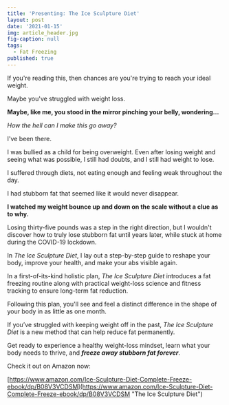 ```yaml
---
title: 'Presenting: The Ice Sculpture Diet'
layout: post
date: '2021-01-15'
img: article_header.jpg
fig-caption: null
tags:
  - Fat Freezing
published: true
---
```

If you're reading this, then chances are you're trying to reach your ideal weight. 

Maybe you've struggled with weight loss. 

<strong>Maybe, like me, you stood in the mirror pinching your belly, wondering...</strong>

_How the hell can I make this go away?_

I've been there. 

I was bullied as a child for being overweight. Even after losing weight and seeing what was possible, I still had doubts, and I still had weight to lose. 

I suffered through diets, not eating enough and feeling weak throughout the day. 

I had stubborn fat that seemed like it would never disappear. 

<strong>I watched my weight bounce up and down on the scale without a clue as to why.</strong>

Losing thirty-five pounds was a step in the right direction, but I wouldn't discover how to truly lose stubborn fat until years later, while stuck at home during the COVID-19 lockdown.
 
In <em>The Ice Sculpture Diet</em>, I lay out a step-by-step guide to reshape your body, improve your health, and make your abs visible again.  

In a first-of-its-kind holistic plan, _The Ice Sculpture Diet_ introduces a fat freezing routine along with practical weight-loss science and fitness tracking to ensure long-term fat reduction.  

Following this plan, you'll see and feel a distinct difference in the shape of your body in as little as one month.  
 
If you’ve struggled with keeping weight off in the past, <em>The Ice Sculpture Diet</em> is a new method that can help reduce fat permanently.   

Get ready to experience a healthy weight-loss mindset, learn what your body needs to thrive, and **_freeze away stubborn fat forever_**.

Check it out on Amazon now:

[https://www.amazon.com/Ice-Sculpture-Diet-Complete-Freeze-ebook/dp/B08V3VCDSM](https://www.amazon.com/Ice-Sculpture-Diet-Complete-Freeze-ebook/dp/B08V3VCDSM "The Ice Sculpture Diet")
